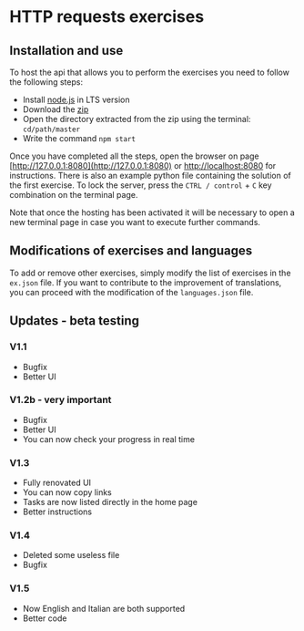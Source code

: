 # HTTP requests exercises

## Installation and use

To host the api that allows you to perform the exercises you need to follow the following steps:
 - Install [node.js](https://nodejs.org/en/) in LTS version
 - Download the [zip](https://github.com/luca31/HTTP-requests-exercises/zipball/master)
 - Open the directory extracted from the zip using the terminal: `cd/path/master`
 - Write the command `npm start`

Once you have completed all the steps, open the browser on page [http://127.0.0.1:8080](http://127.0.0.1:8080) or [http://localhost:8080](http://localhost:8080) for instructions. There is also an example python file containing the solution of the first exercise. To lock the server, press the `CTRL / control` + `C` key combination on the terminal page.

Note that once the hosting has been activated it will be necessary to open a new terminal page in case you want to execute further commands.


## Modifications of exercises and languages

To add or remove other exercises, simply modify the list of exercises in the `ex.json` file. If you want to contribute to the improvement of translations, you can proceed with the modification of the `languages.json` file.


## Updates - beta testing

### V1.1
 - Bugfix
 - Better UI

### V1.2b - very important
 - Bugfix
 - Better UI
 - You can now check your progress in real time

### V1.3
 - Fully renovated UI
 - You can now copy links
 - Tasks are now listed directly in the home page
 - Better instructions

### V1.4
 - Deleted some useless file
 - Bugfix

### V1.5
 - Now English and Italian are both supported
 - Better code
